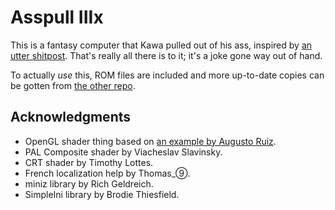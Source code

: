 # Asspull IIIx
This is a fantasy computer that Kawa pulled out of his ass, inspired by [an utter shitpost](https://helmet.kafuka.org/byuugold/viewtopic.php@f=16&t=4792.html). That's really all there is to it; it's a joke gone way out of hand.

To actually *use* this, ROM files are included and more up-to-date copies can be gotten from [the other repo](https://github.com/Kawa-oneechan/Asspull3X-roms).

## Acknowledgments
* OpenGL shader thing based on [an example by Augusto Ruiz](https://github.com/AugustoRuiz/sdl2glsl).
* PAL Composite shader by Viacheslav Slavinsky.
* CRT shader by Timothy Lottes.
* French localization help by Thomas_⑨.
* miniz library by Rich Geldreich.
* SimpleIni library by Brodie Thiesfield.

